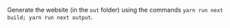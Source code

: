 Generate the website (in the `out` folder) using the commands `yarn run next build; yarn run next output`.
